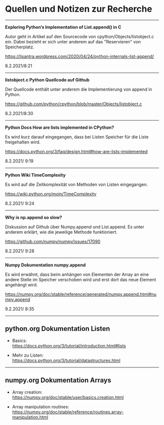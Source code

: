 # Quellen und Notizen zur Recherche
---
**Exploring Python’s Implementation of List.append() in C**

Autor geht in Artikel auf den Sourcecode von cpython/Objects/listobject.c ein.
Dabei bezieht er sich unter anderem auf das "Reservieren" von Speicherplatz.

https://lisantra.wordpress.com/2020/04/24/python-internals-list-append/

8.2.2021/8:21

---

**listobject.c Python Quellcode auf Github**

Der Quellcode enthält unter anderem die Implementierung von append in Python.

https://github.com/python/cpython/blob/master/Objects/listobject.c

8.2.2021/8:30

---

**Python Docs How are lists implemented in CPython?**

Es wird kurz darauf eingegangen, dass bei Listen Speicher für die Liste freigehalten wird.

https://docs.python.org/3/faq/design.html#how-are-lists-implemented

8.2.2021/ 9:19

---

**Python Wiki TimeComplexity**

Es wird auf die Zeitkomplexität von Methoden von Listen eingegangen.

https://wiki.python.org/moin/TimeComplexity

8.2.2021/ 9:24

---

**Why is np.append so slow?**

Diskussion auf Github über Numpy.append und List.append.
Es unter anderem erklärt, wie die jeweilige Methode funktioniert.

https://github.com/numpy/numpy/issues/17090

8.2.2021/ 9:28

---

**Numpy Dokumentation numpy.append**

Es wird erwähnt, dass beim anhängen von Elementen der Array an eine andere Stelle im Speicher verschoben wird und erst dort das neue Element angehängt wird.

https://numpy.org/doc/stable/reference/generated/numpy.append.html#numpy.append

9.2.2021/ 8:35

---

## python.org Dokumentation Listen

- Basics:  
    https://docs.python.org/3/tutorial/introduction.html#lists

- Mehr zu Listen:  
    https://docs.python.org/3/tutorial/datastructures.html
    
---
## numpy.org Dokumentation Arrays

-  Array creation:  
        https://numpy.org/doc/stable/user/basics.creation.html

-  Array manipulation routines:
        https://numpy.org/doc/stable/reference/routines.array-manipulation.html

